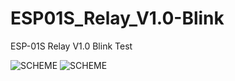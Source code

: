# ESP01S_Relay_V1.0-Blink
ESP-01S Relay V1.0 Blink Test


![SCHEME](https://github.com/netkot/ESP01S_Relay_V1.0-Blink/blob/master/breadboard_nano_tetris_02.jpg)
![SCHEME](https://github.com/netkot/ESP01S_Relay_V1.0-Blink/blob/master/breadboard_nano_tetris_02.jpg)
